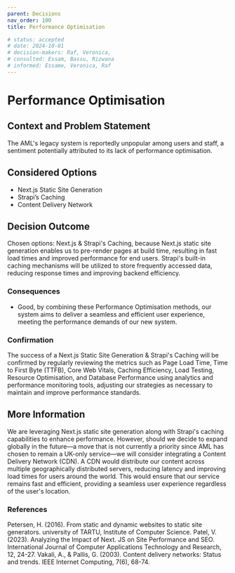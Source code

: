 ```yaml
---
parent: Decisions
nav_order: 100
title: Performance Optimisation

# status: accepted
# date: 2024-10-01
# decision-makers: Raf, Veronica,
# consulted: Essam, Bassu, Rizwana
# informed: Essame, Veronica, Raf
---
```

<!-- markdownlint-disable-next-line MD025 -->
# Performance Optimisation

## Context and Problem Statement

The AML's legacy system is reportedly unpopular among users and staff, a sentiment potentially attributed to its lack of performance optimisation.

## Considered Options

* Next.js Static Site Generation
* Strapi’s Caching 
* Content Delivery Network

## Decision Outcome

Chosen options: Next.js & Strapi's Caching, because Next.js static site generation enables us to pre-render pages at build time, resulting in fast load times and improved performance for end users. Strapi's built-in caching mechanisms will be utilized to store frequently accessed data, reducing response times and improving backend efficiency.

### Consequences


* Good, by combining these Performance Optimisation methods, our system aims to deliver a seamless and efficient user experience, meeting the performance demands of our new system.

### Confirmation

The success of a Next.js Static Site Generation & Strapi's Caching will be confirmed by regularly reviewing the metrics such as Page Load Time, Time to First Byte (TTFB), Core Web Vitals, Caching Efficiency, Load Testing, Resource Optimisation, and Database Performance using analytics and performance monitoring tools, adjusting our strategies as necessary to maintain and improve performance standards.

## More Information

We are leveraging Next.js static site generation along with Strapi's caching capabilities to enhance performance. However, should we decide to expand globally in the future—a move that is not currently a priority since AML has chosen to remain a UK-only service—we will consider integrating a Content Delivery Network (CDN). A CDN would distribute our content across multiple geographically distributed servers, reducing latency and improving load times for users around the world. This would ensure that our service remains fast and efficient, providing a seamless user experience regardless of the user's location.

### References

Petersen, H. (2016). From static and dynamic websites to static site generators. university of TARTU, Institute of Computer Science.
Patel, V. (2023). Analyzing the Impact of Next. JS on Site Performance and SEO. International Journal of Computer Applications Technology and Research, 12, 24-27.
Vakali, A., & Pallis, G. (2003). Content delivery networks: Status and trends. IEEE Internet Computing, 7(6), 68-74.
